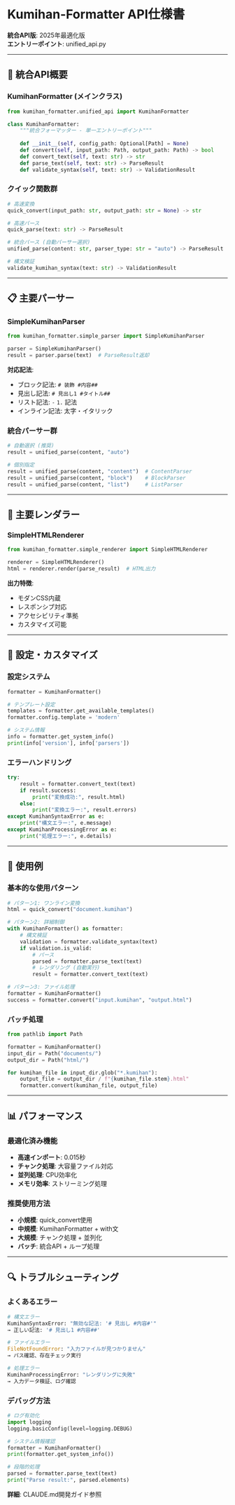 # Kumihan-Formatter API仕様書

**統合API版**: 2025年最適化版  
**エントリーポイント**: unified_api.py

---

## 🎯 統合API概要

### KumihanFormatter (メインクラス)
```python
from kumihan_formatter.unified_api import KumihanFormatter

class KumihanFormatter:
    """統合フォーマッター - 単一エントリーポイント"""
    
    def __init__(self, config_path: Optional[Path] = None)
    def convert(self, input_path: Path, output_path: Path) -> bool
    def convert_text(self, text: str) -> str
    def parse_text(self, text: str) -> ParseResult
    def validate_syntax(self, text: str) -> ValidationResult
```

### クイック関数群
```python
# 高速変換
quick_convert(input_path: str, output_path: str = None) -> str

# 高速パース
quick_parse(text: str) -> ParseResult

# 統合パース (自動パーサー選択)
unified_parse(content: str, parser_type: str = "auto") -> ParseResult

# 構文検証
validate_kumihan_syntax(text: str) -> ValidationResult
```

---

## 📋 主要パーサー

### SimpleKumihanParser
```python
from kumihan_formatter.simple_parser import SimpleKumihanParser

parser = SimpleKumihanParser()
result = parser.parse(text)  # ParseResult返却
```

**対応記法**:
- ブロック記法: `# 装飾 #内容##`
- 見出し記法: `# 見出し1 #タイトル##`
- リスト記法: `-` `1.` 記法
- インライン記法: 太字・イタリック

### 統合パーサー群
```python
# 自動選択 (推奨)
result = unified_parse(content, "auto")

# 個別指定
result = unified_parse(content, "content")  # ContentParser
result = unified_parse(content, "block")    # BlockParser
result = unified_parse(content, "list")     # ListParser
```

---

## 🎨 主要レンダラー

### SimpleHTMLRenderer
```python
from kumihan_formatter.simple_renderer import SimpleHTMLRenderer

renderer = SimpleHTMLRenderer()
html = renderer.render(parse_result)  # HTML出力
```

**出力特徴**:
- モダンCSS内蔵
- レスポンシブ対応
- アクセシビリティ準拠
- カスタマイズ可能

---

## 🔧 設定・カスタマイズ

### 設定システム
```python
formatter = KumihanFormatter()

# テンプレート設定
templates = formatter.get_available_templates()
formatter.config.template = 'modern'

# システム情報
info = formatter.get_system_info()
print(info['version'], info['parsers'])
```

### エラーハンドリング
```python
try:
    result = formatter.convert_text(text)
    if result.success:
        print("変換成功:", result.html)
    else:
        print("変換エラー:", result.errors)
except KumihanSyntaxError as e:
    print("構文エラー:", e.message)
except KumihanProcessingError as e:
    print("処理エラー:", e.details)
```

---

## 🚀 使用例

### 基本的な使用パターン
```python
# パターン1: ワンライン変換
html = quick_convert("document.kumihan")

# パターン2: 詳細制御
with KumihanFormatter() as formatter:
    # 構文検証
    validation = formatter.validate_syntax(text)
    if validation.is_valid:
        # パース
        parsed = formatter.parse_text(text)
        # レンダリング (自動実行)
        result = formatter.convert_text(text)

# パターン3: ファイル処理
formatter = KumihanFormatter()
success = formatter.convert("input.kumihan", "output.html")
```

### バッチ処理
```python
from pathlib import Path

formatter = KumihanFormatter()
input_dir = Path("documents/")
output_dir = Path("html/")

for kumihan_file in input_dir.glob("*.kumihan"):
    output_file = output_dir / f"{kumihan_file.stem}.html"
    formatter.convert(kumihan_file, output_file)
```

---

## 📊 パフォーマンス

### 最適化済み機能
- **高速インポート**: 0.015秒
- **チャンク処理**: 大容量ファイル対応
- **並列処理**: CPU効率化
- **メモリ効率**: ストリーミング処理

### 推奨使用方法
- **小規模**: quick_convert使用
- **中規模**: KumihanFormatter + with文
- **大規模**: チャンク処理 + 並列化
- **バッチ**: 統合API + ループ処理

---

## 🔍 トラブルシューティング

### よくあるエラー
```python
# 構文エラー
KumihanSyntaxError: "無効な記法: '# 見出し #内容#'"
→ 正しい記法: '# 見出し1 #内容##'

# ファイルエラー  
FileNotFoundError: "入力ファイルが見つかりません"
→ パス確認、存在チェック実行

# 処理エラー
KumihanProcessingError: "レンダリングに失敗"
→ 入力データ検証、ログ確認
```

### デバッグ方法
```python
# ログ有効化
import logging
logging.basicConfig(level=logging.DEBUG)

# システム情報確認
formatter = KumihanFormatter()
print(formatter.get_system_info())

# 段階的処理
parsed = formatter.parse_text(text)
print("Parse result:", parsed.elements)
```

**詳細**: CLAUDE.md開発ガイド参照